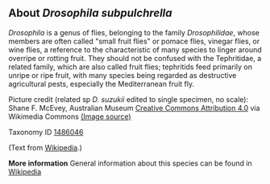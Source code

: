 **About *Drosophila subpulchrella***
-------------------------

*Drosophila* is a genus of flies, belonging to the family *Drosophilidae*, whose members are often called "small fruit flies" or pomace flies, 
vinegar flies, or wine flies, a reference to the characteristic of many species to linger around overripe or rotting fruit. They should not be 
confused with the Tephritidae, a related family, which are also called fruit flies; tephritids feed primarily on unripe or ripe fruit, with many 
species being regarded as destructive agricultural pests, especially the Mediterranean fruit fly.

Picture credit (related sp *D. suzukii* edited to single specimen, no scale): Shane F. McEvey, Australian Museum [Creative Commons Attribution 4.0](https://creativecommons.org/licenses/by/4.0) via Wikimedia Commons [(Image source)](https://en.wikipedia.org/wiki/File:DrosophilasuzukiiphotoMcEvey.jpg)

Taxonomy ID [1486046](https://www.uniprot.org/taxonomy/1486046)

(Text from [Wikipedia](https://en.wikipedia.org/).)

**More information**
General information about this species can be found in [Wikipedia](https://en.wikipedia.org/wiki/drosophila)
